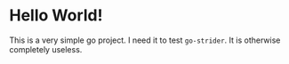 # Hello World!

This is a very simple go project. I need it to test `go-strider`. It is otherwise completely useless.


